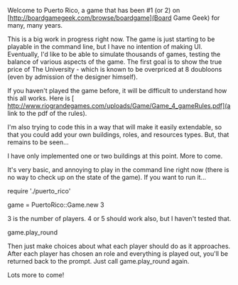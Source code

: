 Welcome to Puerto Rico, a game that has been #1 (or 2) on [http://boardgamegeek.com/browse/boardgame](Board Game Geek) for many, many years.

This is a big work in progress right now. The game is just starting to be playable in the command line, but I have no intention of making UI. Eventually, I'd like to be able to simulate thousands of games, testing the balance of various aspects of the game. The first goal is to show the true price of The University - which is known to be overpriced at 8 doubloons (even by admission of the designer himself).

If you haven't played the game before, it will be difficult to understand how this all works. Here is [ http://www.riograndegames.com/uploads/Game/Game_4_gameRules.pdf](a link to the pdf of the rules).

I'm also trying to code this in a way that will make it easily extendable, so that you could add your own buildings, roles, and resources types. But, that remains to be seen...

I have only implemented one or two buildings at this point. More to come.

It's very basic, and annoying to play in the command line right now (there is no way to check up on the state of the game). If you want to run it...

  require './puerto_rico'
  
  game = PuertoRico::Game.new 3
  
3 is the number of players. 4 or 5 should work also, but I haven't tested that.

  game.play_round
  
Then just make choices about what each player should do as it approaches. After each player has chosen an role and everything is played out, you'll be returned back to the prompt. Just call game.play_round again.

Lots more to come!